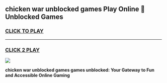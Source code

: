 
## chicken war unblocked games Play Online 👋 Unblocked Games
<h3>
<a href="https://premium.freeplayer.one?title=chicken_war_unblocked_games&ref=19F">CLICK TO PLAY</a></h3>
<hr>

<h3>
<a href="https://premium.freeplayer.one?title=chicken_war_unblocked_games&ref=19F">CLICK 2 PLAY</a>
  
</h3>

<a href="https://premium.freeplayer.one?title=chicken_war_unblocked_games&ref=19F"><img src="https://clearcache.store/games.png"></a>


**chicken war unblocked games games unblocked: Your Gateway to Fun and Accessible Online Gaming**

